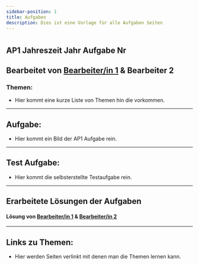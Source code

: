 ```yaml
---
sidebar-position: 1
title: Aufgaben
description: Dies ist eine Vorlage für alle Aufgaben Seiten
---
```

# 
## AP1 Jahreszeit Jahr Aufgabe Nr

## Bearbeitet von [Bearbeiter/in 1](../AP1/2021/ap1h_2021/solution/solution_name.md)  & Bearbeiter 2

### Themen:

- Hier kommt eine kurze Liste von Themen hin die vorkommen.

---

## Aufgabe:

- Hier kommt ein Bild der AP1 Aufgabe rein.

----

## Test Aufgabe:

- Hier kommt die selbsterstellte Testaufgabe rein.

----

## Erarbeitete Lösungen der Aufgaben

#### Lösung von [Bearbeiter/in 1](../AP1/2021/ap1h_2021/solution/solution_name.md)  & [Bearbeiter/in 2](../AP1/2021/ap1h_2021/solution/solution_name.md)

----

## Links zu Themen:

- Hier werden Seiten verlinkt mit denen man die Themen lernen kann.